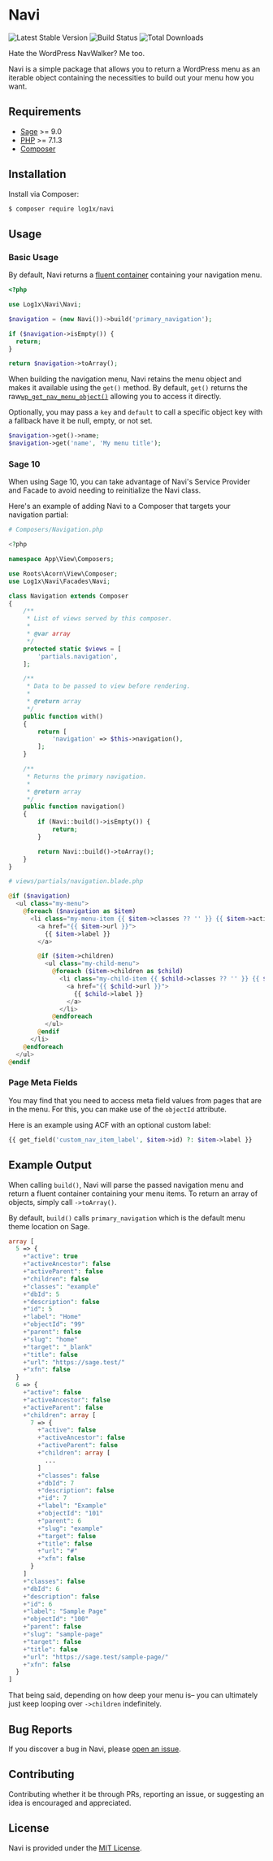 # Navi

![Latest Stable Version](https://img.shields.io/packagist/v/log1x/navi?style=flat-square)
![Build Status](https://img.shields.io/circleci/build/github/Log1x/navi?style=flat-square)
![Total Downloads](https://img.shields.io/packagist/dt/log1x/navi?style=flat-square)

Hate the WordPress NavWalker? Me too.

Navi is a simple package that allows you to return a WordPress menu as an iterable object containing the necessities to build out your menu how you want.

## Requirements

- [Sage](https://github.com/roots/sage) >= 9.0
- [PHP](https://secure.php.net/manual/en/install.php) >= 7.1.3
- [Composer](https://getcomposer.org/download/)

## Installation

Install via Composer:

```bash
$ composer require log1x/navi
```

## Usage

### Basic Usage

By default, Navi returns a [fluent container](https://laravel.com/api/master/Illuminate/Support/Fluent.html) containing your navigation menu.

```php
<?php

use Log1x\Navi\Navi;

$navigation = (new Navi())->build('primary_navigation');

if ($navigation->isEmpty()) {
  return;
}

return $navigation->toArray();
```

When building the navigation menu, Navi retains the menu object and makes it available using the `get()` method. By default, `get()` returns the raw[`wp_get_nav_menu_object()`](https://codex.wordpress.org/Function_Reference/wp_get_nav_menu_object) allowing you to access it directly.

Optionally, you may pass a `key` and `default` to call a specific object key with a fallback have it be null, empty, or not set.

```php
$navigation->get()->name;
$navigation->get('name', 'My menu title');
```

### Sage 10

When using Sage 10, you can take advantage of Navi's Service Provider and Facade to avoid needing to reinitialize the Navi class.

Here's an example of adding Navi to a Composer that targets your navigation partial:

```php
# Composers/Navigation.php

<?php

namespace App\View\Composers;

use Roots\Acorn\View\Composer;
use Log1x\Navi\Facades\Navi;

class Navigation extends Composer
{
    /**
     * List of views served by this composer.
     *
     * @var array
     */
    protected static $views = [
        'partials.navigation',
    ];

    /**
     * Data to be passed to view before rendering.
     *
     * @return array
     */
    public function with()
    {
        return [
            'navigation' => $this->navigation(),
        ];
    }

    /**
     * Returns the primary navigation.
     *
     * @return array
     */
    public function navigation()
    {
        if (Navi::build()->isEmpty()) {
            return;
        }

        return Navi::build()->toArray();
    }
}
```

```php
# views/partials/navigation.blade.php

@if ($navigation)
  <ul class="my-menu">
    @foreach ($navigation as $item)
      <li class="my-menu-item {{ $item->classes ?? '' }} {{ $item->active ? 'active' : '' }}">
        <a href="{{ $item->url }}">
          {{ $item->label }}
        </a>

        @if ($item->children)
          <ul class="my-child-menu">
            @foreach ($item->children as $child)
              <li class="my-child-item {{ $child->classes ?? '' }} {{ $child->active ? 'active' : '' }}">
                <a href="{{ $child->url }}">
                  {{ $child->label }}
                </a>
              </li>
            @endforeach
          </ul>
        @endif
      </li>
    @endforeach
  </ul>
@endif
```

### Page Meta Fields

You may find that you need to access meta field values from pages that are in the menu. For this, you can make use of the `objectId` attribute.

Here is an example using ACF with an optional custom label:

```php
{{ get_field('custom_nav_item_label', $item->id) ?: $item->label }}
```

## Example Output

When calling `build()`, Navi will parse the passed navigation menu and return a fluent container containing your menu items. To return an array of objects, simply call `->toArray()`.

By default, `build()` calls `primary_navigation` which is the default menu theme location on Sage.

```php
array [
  5 => {
    +"active": true
    +"activeAncestor": false
    +"activeParent": false
    +"children": false
    +"classes": "example"
    +"dbId": 5
    +"description": false
    +"id": 5
    +"label": "Home"
    +"objectId": "99"
    +"parent": false
    +"slug": "home"
    +"target": "_blank"
    +"title": false
    +"url": "https://sage.test/"
    +"xfn": false
  }
  6 => {
    +"active": false
    +"activeAncestor": false
    +"activeParent": false
    +"children": array [
      7 => {
        +"active": false
        +"activeAncestor": false
        +"activeParent": false
        +"children": array [
          ...
        ]
        +"classes": false
        +"dbId": 7
        +"description": false
        +"id": 7
        +"label": "Example"
        +"objectId": "101"
        +"parent": 6
        +"slug": "example"
        +"target": false
        +"title": false
        +"url": "#"
        +"xfn": false
      }
    ]
    +"classes": false
    +"dbId": 6
    +"description": false
    +"id": 6
    +"label": "Sample Page"
    +"objectId": "100"
    +"parent": false
    +"slug": "sample-page"
    +"target": false
    +"title": false
    +"url": "https://sage.test/sample-page/"
    +"xfn": false
  }
]
```

That being said, depending on how deep your menu is– you can ultimately just keep looping over `->children` indefinitely.

## Bug Reports

If you discover a bug in Navi, please [open an issue](https://github.com/log1x/navi/issues).

## Contributing

Contributing whether it be through PRs, reporting an issue, or suggesting an idea is encouraged and appreciated.

## License

Navi is provided under the [MIT License](https://github.com/log1x/navi/blob/master/LICENSE.md).
